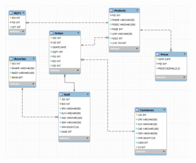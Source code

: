




<h1 align="center"><img src="https://github.com/mzmacaulaydb/stock/blob/master/ERD.JPG"></h1>
<p align="center">

